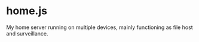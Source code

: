 # home.js
My home server running on multiple devices, mainly functioning as file host and surveillance.
